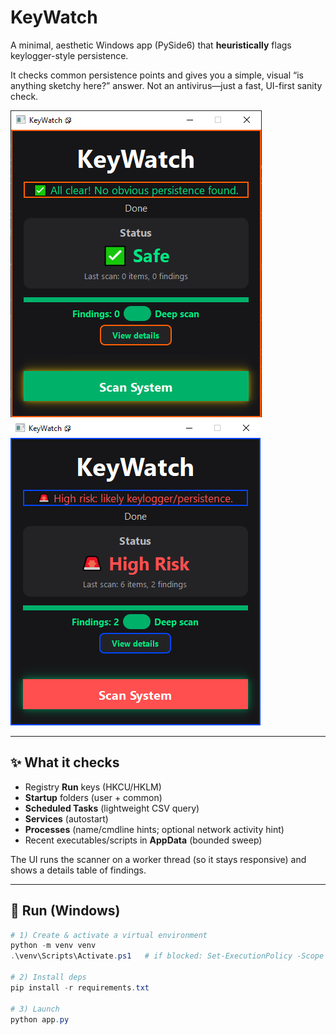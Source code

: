 # KeyWatch

A minimal, aesthetic Windows app (PySide6) that **heuristically** flags keylogger-style persistence.

It checks common persistence points and gives you a simple, visual “is anything sketchy here?” answer.
Not an antivirus—just a fast, UI-first sanity check.

![All clear](./screenshots/all_clear.png)
![Warning](./screenshots/warning.png)

---

## ✨ What it checks

- Registry **Run** keys (HKCU/HKLM)
- **Startup** folders (user + common)
- **Scheduled Tasks** (lightweight CSV query)
- **Services** (autostart)
- **Processes** (name/cmdline hints; optional network activity hint)
- Recent executables/scripts in **AppData** (bounded sweep)

The UI runs the scanner on a worker thread (so it stays responsive) and shows a details table of findings.

---

## 🚀 Run (Windows)

```powershell
# 1) Create & activate a virtual environment
python -m venv venv
.\venv\Scripts\Activate.ps1   # if blocked: Set-ExecutionPolicy -Scope Process Bypass

# 2) Install deps
pip install -r requirements.txt

# 3) Launch
python app.py
